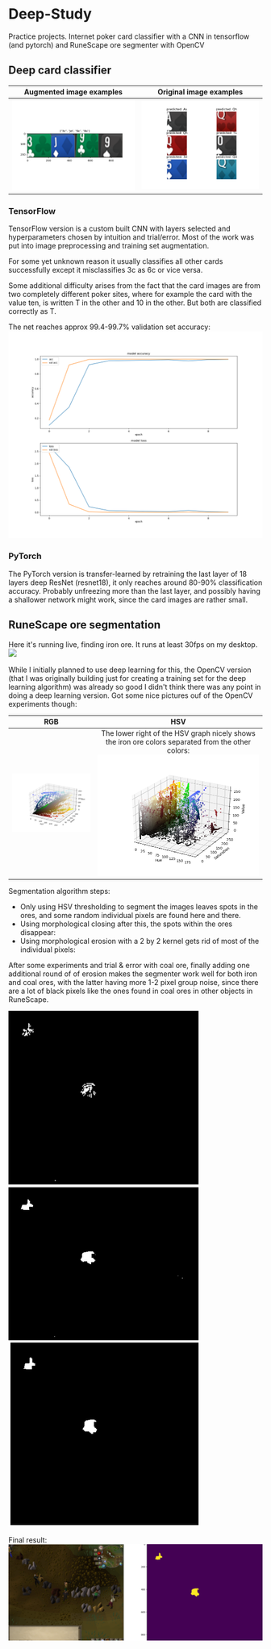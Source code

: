 # Deep-Study
Practice projects. Internet poker card classifier with a CNN in tensorflow (and pytorch) and RuneScape ore segmenter with OpenCV

## Deep card classifier

Augmented image examples | Original image examples
:----:|:----:
![](https://github.com/Tsarpf/Deep-Study/raw/master/pytorch%20practice/example_classifications_on_augmentations.png) | ![](https://github.com/Tsarpf/Deep-Study/raw/master/pytorch%20practice/example_validation_classifications.png)

### TensorFlow
TensorFlow version is a custom built CNN with layers selected and hyperparameters chosen by intuition and trial/error. 
Most of the work was put into image preprocessing and training set augmentation.

For some yet unknown reason it usually classifies all other cards successfully except it misclassifies 3c as 6c or vice versa.

Some additional difficulty arises from the fact that the card images are from two completely different poker sites, where for example the card with the value ten, is written T in the other and 10 in the other. But both are classified correctly as T.

The net reaches approx 99.4-99.7% validation set accuracy:
![](https://github.com/Tsarpf/Deep-Study/raw/master/tensorflow%20practice/loss%20figures.png)

### PyTorch
The PyTorch version is transfer-learned by retraining the last layer of 18 layers deep ResNet (resnet18), it only reaches around 80-90% classification accuracy. Probably unfreezing more than the last layer, and possibly having a shallower network might work, since the card images are rather small.


## RuneScape ore segmentation
Here it's running live, finding iron ore. It runs at least 30fps on my desktop.
![](https://github.com/Tsarpf/Deep-Study/raw/master/ore-classifier/runescape.gif)

While I initially planned to use deep learning for this, the OpenCV version (that I was originally building just for creating a training set for the deep learning algorithm) was already so good I didn't think there was any point in doing a deep learning version. Got some nice pictures ouf of the OpenCV experiments though:

RGB | HSV
:----:|:----:
![](https://github.com/Tsarpf/Deep-Study/raw/master/ore-classifier/results/rgb%20scatter%20small.png) | The lower right of the HSV graph nicely shows the iron ore colors separated from the other colors: ![](https://github.com/Tsarpf/Deep-Study/raw/master/ore-classifier/results/hsv%20scatter%20small.png)

Segmentation algorithm steps:
- Only using HSV thresholding to segment the images leaves spots in the ores, and some random individual pixels are found here and there.
- Using morphological closing after this, the spots within the ores disappear:
- Using morphological erosion with a 2 by 2 kernel gets rid of most of the individual pixels:

After some experiments and trial & error with coal ore, finally adding one additional round of of erosion makes the segmenter work well  for both iron and coal ores, with the latter having more 1-2 pixel group noise, since there are a lot of black pixels like the ones found in coal ores in other objects in RuneScape.

![](https://github.com/Tsarpf/Deep-Study/raw/master/ore-classifier/results/example-results.png)

Final result:
![](https://github.com/Tsarpf/Deep-Study/raw/master/ore-classifier/results/iron_finder.png)
